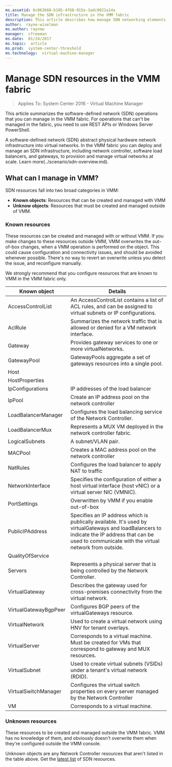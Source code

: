 ```yaml
---
ms.assetid: 6c063660-b105-4f68-915e-3adc9021a14a
title: Manage the SDN infrastructure in the VMM fabric
description: This article describes how manage SDN networking elements in the System Center VMM fabric
author:  rayne-wiselman
ms.author: raynew
manager:  cfreeman
ms.date:  01/24/2017
ms.topic:  article
ms.prod:  system-center-threshold
ms.technology:  virtual-machine-manager
---
```


# Manage SDN resources in the VMM fabric

>Applies To: System Center 2016 - Virtual Machine Manager

 This article summarizes the software-defined network (SDN) operations that you can manage in the VMM fabric. For operations that can't be managed in the fabric, you need to use REST APIs or Windows Server PowerShell.

 A software-defined network (SDN) abstract physical hardware network infrastructure into virtual networks. In the VMM fabric you can deploy and manage an SDN infrastructure, including network controller, software load balancers, and gateways, to provision and manage virtual networks at scale. Learn more(../scenario/sdn-overview.md).


## What can I manage in VMM?

SDN resources fall into two broad categories in VMM:

- **Known objects**: Resources that can be created and managed with VMM
- **Unknow objects**: Resources that must be created and managed outside of VMM.


### Known resources

These resources can be created and managed with or without VMM. If you make changes to these resources outside VMM, VMM overwrites the out-of-box changes, when a VMM operation is performed on the object. This could cause configuration and connectivity issues, and should be avoided whenever possible. There's no way to revert an overwrite unless you detect the issue, and reconfigure manually.

We strongly recommend that you configure resources that are known to VMM in the VMM fabric only.

**Known object** | **Details**
--- | ---
AccessControlList | An AccessControlList contains a list of ACL rules, and can be assigned to virtual subnets or IP configurations. | Overwritten by VMM if you enable out-of-box
AclRule | Summarizes the network traffic that is allowed or denied for a VM network interface. | Overwritten by VMM if you enable out-of-box
Gateway | Provides gateway services to one or more virtualNetworks. | Overwritten by VMM if you enable out-of-box
GatewayPool | GatewayPools aggregate a set of gateways resources into a single pool.  | Overwritten by VMM if you enable out-of-box
Host | | Overwritten by VMM if you enable out-of-box
HostProperties | | Overwritten by VMM if you enable out-of-box
IpConfigurations | IP addresses of the load balancer | Overwritten by VMM if you enable out-of-box
IpPool | Create an IP address pool on the network controller | Overwritten by VMM if you enable out-of-box
LoadBalancerManager | Configures the load balancing service of the Network Controller. | Overwritten by VMM if you enable out-of-box
LoadBalancerMux |  Represents a MUX VM deployed in the network controller fabric. | Overwritten by VMM if you enable out-of-box
LogicalSubnets | A subnet/VLAN pair. | Overwritten by VMM if you enable out-of-box
MACPool | Creates a MAC address pool on the network controller | Overwritten by VMM if you enable out-of-box
NatRules | Configures the load balancer to apply NAT to traffic | Overwritten by VMM if you enable out-of-box
NetworkInterface |Specifies the configuration of either a host virtual interface (host vNIC) or a virtual server NIC (VMNIC).  | Overwritten by VMM if you enable out-of-box
PortSettings | Overwritten by VMM if you enable out-of-box
PublicIPAddress | Specifies an IP address which is publically available. It's used by virtualGateways and loadBalancers to indicate the IP address that can be used to communicate with the virtual network from outside. | Overwritten by VMM if you enable out-of-box
QualityOfService | | Overwritten by VMM if you enable out-of-box
Servers | Represents a physical server that is being controlled by the Network Controller. | Overwritten by VMM if you enable out-of-box
VirtualGateway | Describes the gateway used for cross-premises connectivity from the virtual network. | Overwritten by VMM if you enable out-of-box
VirtualGatewayBgpPeer | Configures BGP peers of the virtualGateways resource. | Overwritten by VMM if you enable out-of-box
VirtualNetwork | Used to create a virtual network using HNV for tenant overlays.  | Overwritten by VMM if you enable out-of-box
VirtualServer | Corresponds to a virtual machine. Must be created for VMs that correspond to gateway and MUX resources. | Overwritten by VMM if you enable out-of-box
VirtualSubnet | Used to create virtual subnets (VSIDs) under a tenant's virtual network (RDID). | Overwritten by VMM if you enable out-of-box
VirtualSwitchManager | Configures the virtual switch properties on every server managed by the Network Controller | Overwritten by VMM if you enable out-of-box
VM | Corresponds to a virtual machine. | Overwritten by VMM if you enable out-of-box



### Unknown resources

These resources to be created and managed outside the VMM fabric. VMM has no knowledge of them, and obviously doesn't overwrite them when they're configured outside the VMM console.

Unknown objects are any Network Controller resources that aren't listed in the table above. Get the [latest list](https://msdn.microsoft.com/en-us/library/mt758684.aspx) of SDN resources.
